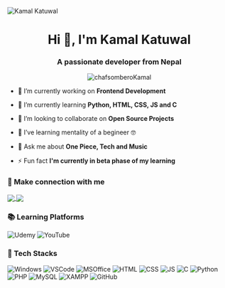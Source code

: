 ![Kamal Katuwal](https://user-images.githubusercontent.com/90513704/132950848-508a71d9-6df5-4a79-836f-34f54eb88b5e.gif)

<h1 align="center">Hi 👋, I'm Kamal Katuwal</h1>
<h3 align="center">A passionate developer from Nepal</h3>

<p align="center"> <img src="https://komarev.com/ghpvc/?username=kamal&label=Profile%20views&color=0e75b6&style=flat" alt="chafsomberoKamal" /> </p>


- 🔭 I’m currently working on **Frontend Development** 

- 🌱 I’m currently learning **Python, HTML, CSS, JS and C**

- 👯 I’m looking to collaborate on **Open Source Projects**

- 🤝 I’ve learning mentality of a begineer 🤓

- 💬 Ask me about **One Piece, Tech and Music**

- ⚡ Fun fact **I'm currently in beta phase of my learning**


### 📱 Make connection with me 
<a href="https://discord.gg/qU88yTeF" target="_blank"><img align="center" src="https://img.shields.io/badge/Discord-7289DA?style=for-the-badge&logo=discord&logoColor=white"> </a>
<a href="https://www.reddit.com/user/KAMAL_Katuwal/" target="_blank"><img align="center" src="https://img.shields.io/badge/Reddit-FF4500?style=for-the-badge&logo=reddit&logoColor=white"> </a>

### 📚 Learning Platforms
![Udemy](https://img.shields.io/badge/Udemy-A435F0?style=for-the-badge&logo=Udemy&logoColor=white)
![YouTube](https://img.shields.io/badge/YouTube-FF0000?style=for-the-badge&logo=youtube&logoColor=white)

### 🚀 Tech Stacks
![Windows](https://img.shields.io/badge/Windows-0078D6?style=for-the-badge&logo=windows&logoColor=white)
![VSCode](https://img.shields.io/badge/Visual_Studio_Code-0078D4?style=for-the-badge&logo=visual%20studio%20code&logoColor=white)
![MSOffice](https://img.shields.io/badge/Microsoft_Office-D83B01?style=for-the-badge&logo=microsoft-office&logoColor=white)
![HTML](https://img.shields.io/badge/HTML5-E34F26?style=for-the-badge&logo=html5&logoColor=white)
![CSS](https://img.shields.io/badge/CSS3-1572B6?style=for-the-badge&logo=css3&logoColor=white)
![JS](https://img.shields.io/badge/JavaScript-323330?style=for-the-badge&logo=javascript&logoColor=F7DF1E)
![C](https://img.shields.io/badge/C-00599C?style=for-the-badge&logo=c&logoColor=white)
![Python](https://img.shields.io/badge/Python-3776AB?style=for-the-badge&logo=python&logoColor=white)
![PHP](https://img.shields.io/badge/PHP-777BB4?style=for-the-badge&logo=php&logoColor=white)
![MySQL](https://img.shields.io/badge/MySQL-00000F?style=for-the-badge&logo=mysql&logoColor=white)
![XAMPP](https://img.shields.io/badge/Xampp-F37623?style=for-the-badge&logo=xampp&logoColor=white)
![GitHub](https://img.shields.io/badge/GitHub-100000?style=for-the-badge&logo=github&logoColor=white)

<!-- Add Profile Card
 Increade Tech Stacks -->

